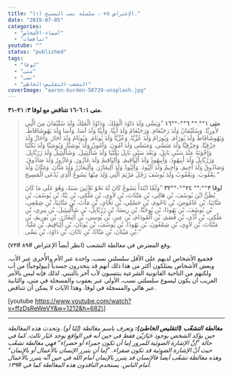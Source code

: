 ```yaml
---
title: "الإعتراض ٠٧٥، سلسلة نسب المسيح (١)."
date: "2019-07-05"
categories: 
  - "أسماء-الأشخاص"
  - "تناقضات"
youtube: ""
status: "published"
tags: 
  - "لوقا"
  - "متى"
  - "نسب"
  - "التشعب-التقليص-الخاطئ"
coverImage: "aaron-burden-58729-unsplash.jpg"
---
```


**متى ١: ٦\-١٦ تتناقض مع لوقا ٣: ٢١\-٣١.**

> **متى** **١****:** **٦****\-****١٦** ”وَيَسَّى وَلَدَ دَاوُدَ الْمَلِكَ. وَدَاوُدُ الْمَلِكُ وَلَدَ سُلَيْمَانَ مِنَ الَّتِي لأُورِيَّا. وَسُلَيْمَانُ وَلَدَ رَحَبْعَامَ. وَرَحَبْعَامُ وَلَدَ أَبِيَّا. وَأَبِيَّا وَلَدَ آسَا. وَآسَا وَلَدَ يَهُوشَافَاطَ. وَيَهُوشَافَاطُ وَلَدَ يُورَامَ. وَيُورَامُ وَلَدَ عُزِّيَّا. وَعُزِّيَّا وَلَدَ يُوثَامَ. وَيُوثَامُ وَلَدَ أَحَازَ. وَأَحَازُ وَلَدَ حِزْقِيَّا. وَحِزْقِيَّا وَلَدَ مَنَسَّى. وَمَنَسَّى وَلَدَ آمُونَ. وَآمُونُ وَلَدَ يُوشِيَّا. وَيُوشِيَّا وَلَدَ يَكُنْيَا وَإِخْوَتَهُ عِنْدَ سَبْيِ بَابِلَ. وَبَعْدَ سَبْيِ بَابِلَ يَكُنْيَا وَلَدَ شَأَلْتِئِيلَ. وَشَأَلْتِئِيلُ وَلَدَ زَرُبَّابِلَ. وَزَرُبَّابِلُ وَلَدَ أَبِيهُودَ. وَأَبِيهُودُ وَلَدَ أَلِيَاقِيمَ. وَأَلِيَاقِيمُ وَلَدَ عَازُورَ. وَعَازُورُ وَلَدَ صَادُوقَ. وَصَادُوقُ وَلَدَ أَخِيمَ. وَأَخِيمُ وَلَدَ أَلِيُودَ. وَأَلِيُودُ وَلَدَ أَلِيعَازَرَ. وَأَلِيعَازَرُ وَلَدَ مَتَّانَ. وَمَتَّانُ وَلَدَ يَعْقُوبَ. وَيَعْقُوبُ وَلَدَ يُوسُفَ رَجُلَ مَرْيَمَ الَّتِي وُلِدَ مِنْهَا يَسُوعُ الَّذِي يُدْعَى الْمَسِيحَ.“
> 
> **لوقا** **٣****:** **٢٤****\-****٣٢** ”وَلَمَّا ابْتَدَأَ يَسُوعُ كَانَ لَهُ نَحْوُ ثَلاَثِينَ سَنَةً، وَهُوَ عَلَى مَا كَانَ يُظَنُّ ابْنَ يُوسُفَ، بْنِ هَالِي، بْنِ مَتْثَاتَ، بْنِ لاَوِي، بْنِ مَلْكِي، بْنِ يَنَّا، بْنِ يُوسُفَ، بْنِ مَتَّاثِيَا، بْنِ عَامُوصَ، بْنِ نَاحُومَ، بْنِ حَسْلِي، بْنِ نَجَّايِ، بْنِ مَآثَ، بْنِ مَتَّاثِيَا، بْنِ شِمْعِي، بْنِ يُوسُفَ، بْنِ يَهُوذَا، بْنِ يُوحَنَّا، بْنِ رِيسَا، بْنِ زَرُبَّابِلَ، بْنِ شَأَلْتِيئِيلَ، بْنِ نِيرِي، بْنِ مَلْكِي، بْنِ أَدِّي، بْنِ قُصَمَ، بْنِ أَلْمُودَامَ، بْنِ عِيرِ، بْنِ يُوسِي، بْنِ أَلِيعَازَرَ، بْنِ يُورِيمَ، بْنِ مَتْثَاتَ، بْنِ لاَوِي، بْنِ شِمْعُونَ، بْنِ يَهُوذَا، بْنِ يُوسُفَ، بْنِ يُونَانَ، بْنِ أَلِيَاقِيمَ، بْنِ مَلَيَا، بْنِ مَيْنَانَ، بْنِ مَتَّاثَا، بْنِ نَاثَانَ، بْنِ دَاوُدَ، بْنِ يَسَّى،“

وقع المعترض في مغالطة التشعب (انظر أيضاً الإعتراض #٨٩ #٧٣).

فجميع الأشخاص لديهم على الأقل سلسلتي نسب، واحدة عبر الأم والأُخرى عبر الأب. وبعض الأشخاص يمتلكون أكثر من هذا ذلك أنهم قد ينحدرون جسدياً (بيولوجياً) من أب ولكنهم من الناحية القانونية الشرعية ينتسبون لأب آخر بالتبني. لذلك فإنه ليس بالأمر الغريب أن يكون ليسوع سلسلتي نسب، الأولى عبر يعقوب والمسجلة في متى، والثانية عبر هالي والمسجلة في لوقا. وهذا الآيات لا يمكن أن تتناقض.

\[youtube https://www.youtube.com/watch?v=ffzDsReWeVY&w=1212&h=682\]

* * *

_**مغالطة** **التشعّب** **(****التقليص** **الخاطئ****):** وتعرف باسم مغالطة (إمّا أو). وتحدث هذه المغالطة حين يؤكد الشخص بوجود خَيَارَيْن فقط في حين أنه في الواقع يوجد خَيَار ثالث. كما في حالة ”إنَّ الإشارة الضوئية للمرور إما أن تكون حمراء أو خضراء“ فهي مغالطة تشعّب حيث أنّ الإشارة الضوئية قد تكون صفراء. ”إما أن يتبرر الإنسان بالأعمال أو بالإيمان“ وهذه مغالطة تشعّب أيضاً فالإنسان قد يتبرر بالإيمان أمام الله في حين أنَّه يتبرر بالأعمال أمام الناس. يستخدم الناقدون هذه المغالطة كما في #١٣٩._
